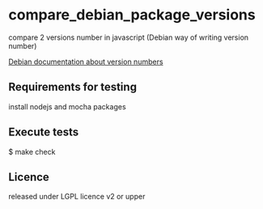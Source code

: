 # compare_debian_package_versions
compare 2 versions number in javascript (Debian way of writing version number)

[Debian documentation about version numbers](https://www.debian.org/doc/debian-policy/ch-controlfields.html#s-f-Version)


Requirements for testing
------------------------

install nodejs and mocha packages


Execute tests
-------------

$ make check


Licence
-------

released under LGPL licence v2 or upper


